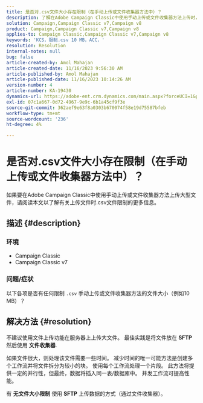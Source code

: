 ```yaml
---
title: 是否对.csv文件大小存在限制（在手动上传或文件收集器方法中）？
description: 了解在Adobe Campaign Classic中使用手动上传或文件收集器方法上传时，.csv文件大小是否有任何限制。
solution: Campaign,Campaign Classic v7,Campaign v8
product: Campaign,Campaign Classic v7,Campaign v8
applies-to: Campaign Classic,Campaign Classic v7,Campaign v8
keywords: 'KCS，限制.csv 10 MB，ACC，'
resolution: Resolution
internal-notes: null
bug: false
article-created-by: Amol Mahajan
article-created-date: 11/16/2023 9:56:30 AM
article-published-by: Amol Mahajan
article-published-date: 11/16/2023 10:14:26 AM
version-number: 4
article-number: KA-19430
dynamics-url: https://adobe-ent.crm.dynamics.com/main.aspx?forceUCI=1&pagetype=entityrecord&etn=knowledgearticle&id=3ea17268-6684-ee11-8179-6045bd006b4b
exl-id: 07c1a667-0d72-4967-9e9c-6b1a45cf9f3e
source-git-commit: 362aef9e63f8a0303b670074f58e19d75587bfeb
workflow-type: tm+mt
source-wordcount: '236'
ht-degree: 4%

---
```


# 是否对.csv文件大小存在限制（在手动上传或文件收集器方法中）？


如果要在Adobe Campaign Classic中使用手动上传或文件收集器方法上传大型文件，请阅读本文以了解有关上传文件时.csv文件限制的更多信息。

## 描述 {#description}


### <b>环境</b>

- Campaign Classic
- Campaign Classic v7




### <b>问题/症状</b>

以下各项是否有任何限制 `.csv` 手动上传或文件收集器方法的文件大小（例如10 MB）？


## 解决方法 {#resolution}


不建议使用文件上传功能在服务器上上传大文件。 最佳实践是将文件放在 <b>SFTP</b> 然后使用 <b>文件收集器</b>.

如果文件很大，则处理该文件需要一些时间。 减少时间的唯一可能方法是创建多个工作流并将文件拆分为较小的块。 使用每个工作流处理一个片段。 此方法将提供一定的并行性，但最终，数据将插入同一表/数据库中。 并发工作流可提高性能。

有 <b>无文件大小限制</b> 使用 <b>SFTP</b> 上传数据的方式（通过文件收集器）。
